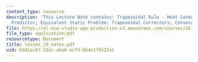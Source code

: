 ```yaml
---
content_type: resource
description: 'This Lecture Note contains: Trapezoidal Rule - Heat Conduction; Trapezoidal
  Predictor; Equivalent Static Problem; Trapezoidal Correctors; Convergence Check.'
file: https://ol-ocw-studio-app-production.s3.amazonaws.com/courses/16-225-computational-mechanics-of-materials-fall-2003/6dd1ac8729acaba6ecf36bde176522a1_lesson_19_notes.pdf
file_type: application/pdf
resourcetype: Document
title: lesson_19_notes.pdf
uid: 6dd1ac87-29ac-aba6-ecf3-6bde176522a1
---
```

